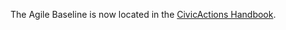 The Agile Baseline is now located in the [CivicActions Handbook](https://github.com/CivicActions/handbook/tree/master/docs/04-how-we-work/agile-baseline).
